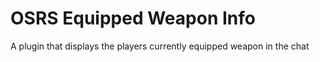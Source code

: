 # OSRS Equipped Weapon Info
A plugin that displays the players currently equipped weapon in the chat
